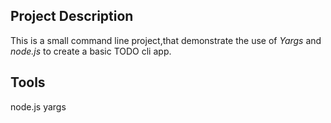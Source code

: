 ## Project Description
This is a small command line project,that demonstrate the use of *Yargs* and *node.js* to create a basic TODO cli app.

## Tools
node.js
yargs

